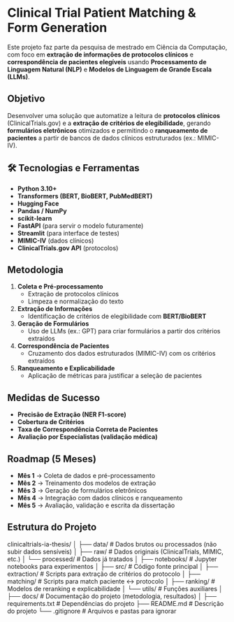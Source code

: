 # Clinical Trial Patient Matching & Form Generation

Este projeto faz parte da pesquisa de mestrado em Ciência da Computação, com foco em **extração de informações de protocolos clínicos** e **correspondência de pacientes elegíveis** usando **Processamento de Linguagem Natural (NLP)** e **Modelos de Linguagem de Grande Escala (LLMs)**.

## Objetivo
Desenvolver uma solução que automatize a leitura de **protocolos clínicos** (ClinicalTrials.gov) e a **extração de critérios de elegibilidade**, gerando **formulários eletrônicos** otimizados e permitindo o **ranqueamento de pacientes** a partir de bancos de dados clínicos estruturados (ex.: MIMIC-IV).

## 🛠 Tecnologias e Ferramentas
- **Python 3.10+**
- **Transformers (BERT, BioBERT, PubMedBERT)**
- **Hugging Face**
- **Pandas / NumPy**
- **scikit-learn**
- **FastAPI** (para servir o modelo futuramente)
- **Streamlit** (para interface de testes)
- **MIMIC-IV** (dados clínicos)
- **ClinicalTrials.gov API** (protocolos)

## Metodologia
1. **Coleta e Pré-processamento**
   - Extração de protocolos clínicos
   - Limpeza e normalização do texto
2. **Extração de Informações**
   - Identificação de critérios de elegibilidade com **BERT/BioBERT**
3. **Geração de Formulários**
   - Uso de LLMs (ex.: GPT) para criar formulários a partir dos critérios extraídos
4. **Correspondência de Pacientes**
   - Cruzamento dos dados estruturados (MIMIC-IV) com os critérios extraídos
5. **Ranqueamento e Explicabilidade**
   - Aplicação de métricas para justificar a seleção de pacientes

## Medidas de Sucesso
- **Precisão de Extração (NER F1-score)**
- **Cobertura de Critérios**
- **Taxa de Correspondência Correta de Pacientes**
- **Avaliação por Especialistas (validação médica)**

## Roadmap (5 Meses)
- **Mês 1** → Coleta de dados e pré-processamento  
- **Mês 2** → Treinamento dos modelos de extração  
- **Mês 3** → Geração de formulários eletrônicos  
- **Mês 4** → Integração com dados clínicos e ranqueamento  
- **Mês 5** → Avaliação, validação e escrita da dissertação

## Estrutura do Projeto
clinicaltrials-ia-thesis/
│
├── data/                # Dados brutos ou processados (não subir dados sensíveis)
│   ├── raw/              # Dados originais (ClinicalTrials, MIMIC, etc.)
│   └── processed/        # Dados já tratados
│
├── notebooks/           # Jupyter notebooks para experimentos
│
├── src/                 # Código fonte principal
│   ├── extraction/       # Scripts para extração de critérios do protocolo
│   ├── matching/         # Scripts para match paciente <-> protocolo
│   ├── ranking/          # Modelos de reranking e explicabilidade
│   └── utils/            # Funções auxiliares
│
├── docs/                # Documentação do projeto (metodologia, resultados)
│
├── requirements.txt     # Dependências do projeto
├── README.md            # Descrição do projeto
└── .gitignore           # Arquivos e pastas para ignorar

